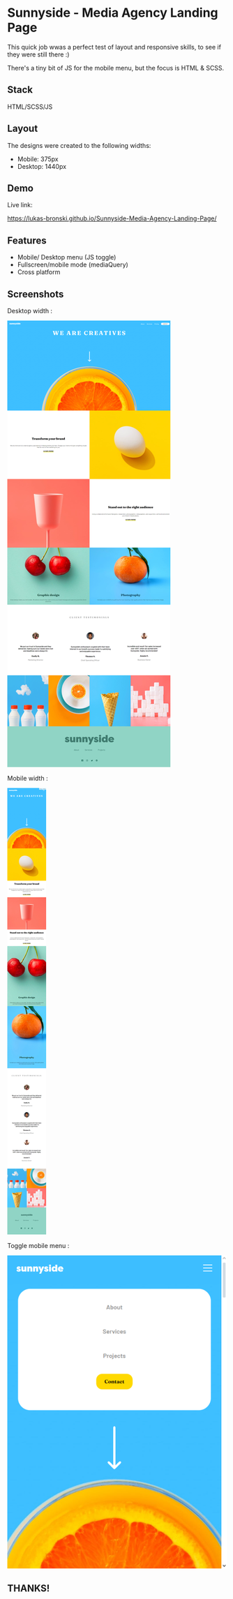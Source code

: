 
# Sunnyside - Media Agency Landing Page

This quick job wwas  a perfect test of layout and responsive skills, to see if they were still there :) 

There's a tiny bit of JS for the mobile menu, but the focus is HTML & SCSS.

## Stack 

HTML/SCSS/JS

## Layout

The designs were created to the following widths:

- Mobile: 375px
- Desktop: 1440px


## Demo

Live link:

https://lukas-bronski.github.io/Sunnyside-Media-Agency-Landing-Page/





## Features

- Mobile/ Desktop menu (JS toggle)
- Fullscreen/mobile mode (mediaQuery)
- Cross platform



## Screenshots

Desktop width :

![Screenshot](desktop.png)

Mobile width :

![Screenshot](mobile.png)

Toggle mobile menu :

![Screenshot](menu.png)

## THANKS!


